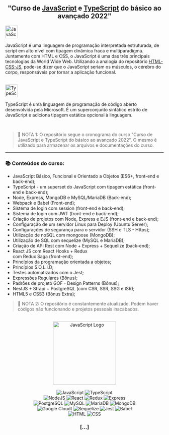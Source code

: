 <h2 align="center"> "Curso de <ins>JavaScript</ins> e <ins>TypeScript</ins> do básico ao avançado 2022" </h2>

<img height="40em" alt="JavaScript" src="https://img.shields.io/badge/JavaScript-22272E?style=for-the-badge&logo=javascript&logoColor=F7DF1E"/>
<p> JavaScript é uma linguagem de programação interpretada estruturada, de script em alto nível com tipagem dinâmica fraca e multiparadigma. Juntamente com HTML e CSS, o JavaScript é uma das três principais tecnologias da World Wide Web. Utilizando a analogia do repositório <a href="https://github.com/Pedroo-Nietoo/HTML-CSS-JS">HTML-CSS-JS</a>, pode-se dizer que o JavaScript seriam os músculos, o cérebro do corpo, responsáveis por tornar a aplicação funcional. </p>

<br>

<img height="40em" alt="TypeScript" src="https://img.shields.io/badge/TypeScript-22272E?style=for-the-badge&logo=typescript&logoColor=007ACC"/>
<p> TypeScript é uma linguagem de programação de código aberto desenvolvida pela Microsoft. É um superconjunto sintático estrito de JavaScript e adiciona tipagem estática opcional à linguagem. </p>

<br>

>🛑 NOTA 1: O repositório segue o cronograma do curso "Curso de JavaScript e TypeScript do básico ao avançado 2022". O mesmo é utilizado para armazenar os arquivos e documentações do curso.

<hr>

<h3> 📚 Conteúdos do curso: </h3>
<ul>
   <li>JavaScript Básico, Funcional e Orientado a Objetos (ES6+, front-end e back-end);</li>
   <li>TypeScript - um superset do JavaScript com tipagem estática (front-end e back-end);</li>
   <li>Node, Express, MongoDB e MySQL/MariaDB (Back-end);</li>
   <li>Webpack e Babel (Front-end);</li>
   <li>Sistema de login com session (front-end e back-end);</li>
   <li>Sistema de login com JWT (front-end e back-end);</li>
   <li>Criação de projetos com Node, Express e EJS (front-end e back-end);</li>
   <li>Configuração de um servidor Linux para Deploy (Ubuntu Server);</li>
   <li>Configurações de segurança para o servidor (SSH e TLS - Https);</li>
   <li>Utilização de noSQL com mongoose (MongoDB);</li>
   <li>Utilização de SQL com sequelize (MySQL e MariaDB);</li>
   <li>Criação de API Rest com Node + Express + Sequelize (back-end);</li>
   <li>React JS com React Hooks + Redux</li> com Redux Saga (front-end);</li>
   <li>Princípios da programação orientada a objetos;</li>
   <li>Princípios S.O.L.I.D;</li>
   <li>Testes automatizados com o Jest;</li>
   <li>Expressões Regulares (Bônus);</li>
   <li>Padrões de projeto GOF - Design Patterns (Bônus);</li>
   <li>NestJS + Strapi + PostgreSQL (com CSR, SSR, SSG e ISR);</li>
   <li>HTML5 e CSS3 (Bônus Extra);</li>
</ul>

>🛑 NOTA 2: O repositório é constantemente atualizado. Podem haver códigos não funcionando e projetos pessoais inacabados.

<br>

<div align="center">
<img align="center" height="200em" alt="JavaScript Logo" src="https://user-images.githubusercontent.com/102625628/181043091-729a80c9-e233-46ae-b321-14f660927bc7.png"/>
</div>

<br>

<div align="center">
<img alt="JavaScript" src="https://img.shields.io/badge/JavaScript-22272E?style=for-the-badge&logo=javascript&logoColor=F7DF1E"/>
<img alt="TypeScript" src="https://img.shields.io/badge/TypeScript-22272E?style=for-the-badge&logo=typescript&logoColor=007ACC"/>
<br>
<img alt="NodeJS" src="https://img.shields.io/badge/Node.js-22272E?style=for-the-badge&logo=node.js&logoColor=43853D"/>
<img alt="React" src="https://img.shields.io/badge/React-22272E?style=for-the-badge&logo=react&logoColor=61DAFB"/>
<img alt="Redux" src="https://img.shields.io/badge/Redux-22272E?style=for-the-badge&logo=redux&logoColor=593D88"/>
<img alt="Express" src="https://img.shields.io/badge/Express.js-22272E?style=for-the-badge"/>
<br>
<img alt="PostgreSQL" src="https://img.shields.io/badge/PostgreSQL-22272E?style=for-the-badge&logo=postgresql&logoColor=316192"/>
<img alt="MySQL" src="https://img.shields.io/badge/MySQL-22272E?style=for-the-badge&logo=mysql&logoColor=00758F"/>
<img alt="MariaDB" src="https://img.shields.io/badge/MariaDB-22272E?style=for-the-badge&logo=mariadb&logoColor=003545"/>
<img alt="MongoDB" src="https://img.shields.io/badge/MongoDB-22272E?style=for-the-badge&logo=mongodb&logoColor=4EA94B"/>
<br>
<img alt="Google Cloudt" src="https://img.shields.io/badge/Google_Cloud-22272E?style=for-the-badge&logo=google-cloud&logoColor=4285F4"/>
<img alt="Sequelize" src="https://img.shields.io/badge/sequelize-22272E?style=for-the-badge&logo=sequelize&logoColor=blue"/>
<img alt="Jest" src="https://img.shields.io/badge/Jest-22272E?style=for-the-badge&logo=Jest&logoColor=FFFFFF"/>
<img alt="Babel" src="https://img.shields.io/badge/Babel-22272E?style=for-the-badge&logo=babel&logoColor=F9DC3e"/>
<br>
<img alt="HTML" src="https://img.shields.io/badge/HTML5-22272E?style=for-the-badge&logo=html5&logoColor=E34F26"/>
<img alt="CSS" src="https://img.shields.io/badge/CSS3-22272E?style=for-the-badge&logo=css3&logoColor=1572B6"/>
<h3>[...]</h3>
</div>
